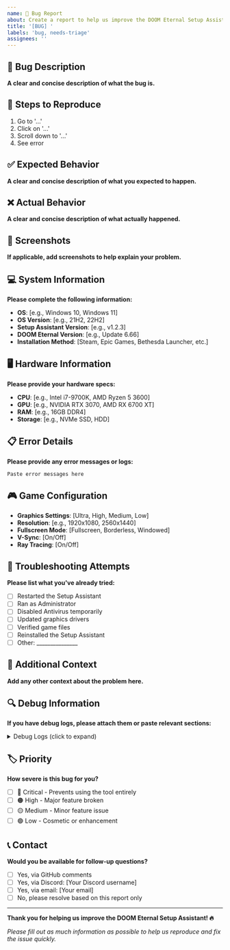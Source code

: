 ```yaml
---
name: 🐛 Bug Report
about: Create a report to help us improve the DOOM Eternal Setup Assistant
title: '[BUG] '
labels: 'bug, needs-triage'
assignees: ''
---
```


## 🐛 Bug Description
**A clear and concise description of what the bug is.**

## 🔄 Steps to Reproduce
1. Go to '...'
2. Click on '...'
3. Scroll down to '...'
4. See error

## ✅ Expected Behavior
**A clear and concise description of what you expected to happen.**

## ❌ Actual Behavior
**A clear and concise description of what actually happened.**

## 📸 Screenshots
**If applicable, add screenshots to help explain your problem.**

## 💻 System Information
**Please complete the following information:**
- **OS**: [e.g., Windows 10, Windows 11]
- **OS Version**: [e.g., 21H2, 22H2]
- **Setup Assistant Version**: [e.g., v1.2.3]
- **DOOM Eternal Version**: [e.g., Update 6.66]
- **Installation Method**: [Steam, Epic Games, Bethesda Launcher, etc.]

## 🖥️ Hardware Information
**Please provide your hardware specs:**
- **CPU**: [e.g., Intel i7-9700K, AMD Ryzen 5 3600]
- **GPU**: [e.g., NVIDIA RTX 3070, AMD RX 6700 XT]
- **RAM**: [e.g., 16GB DDR4]
- **Storage**: [e.g., NVMe SSD, HDD]

## 📋 Error Details
**Please provide any error messages or logs:**

```
Paste error messages here
```

## 🎮 Game Configuration
- **Graphics Settings**: [Ultra, High, Medium, Low]
- **Resolution**: [e.g., 1920x1080, 2560x1440]
- **Fullscreen Mode**: [Fullscreen, Borderless, Windowed]
- **V-Sync**: [On/Off]
- **Ray Tracing**: [On/Off]

## 🔧 Troubleshooting Attempts
**Please list what you've already tried:**
- [ ] Restarted the Setup Assistant
- [ ] Ran as Administrator
- [ ] Disabled Antivirus temporarily
- [ ] Updated graphics drivers
- [ ] Verified game files
- [ ] Reinstalled the Setup Assistant
- [ ] Other: _______________

## 📁 Additional Context
**Add any other context about the problem here.**

## 🔍 Debug Information
**If you have debug logs, please attach them or paste relevant sections:**

<details>
<summary>Debug Logs (click to expand)</summary>

```
Paste debug logs here
```

</details>

## 🏷️ Priority
**How severe is this bug for you?**
- [ ] 🔴 Critical - Prevents using the tool entirely
- [ ] 🟠 High - Major feature broken
- [ ] 🟡 Medium - Minor feature issue
- [ ] 🟢 Low - Cosmetic or enhancement

## 📞 Contact
**Would you be available for follow-up questions?**
- [ ] Yes, via GitHub comments
- [ ] Yes, via Discord: [Your Discord username]
- [ ] Yes, via email: [Your email]
- [ ] No, please resolve based on this report only

---

**Thank you for helping us improve the DOOM Eternal Setup Assistant! 🔥**

*Please fill out as much information as possible to help us reproduce and fix the issue quickly.* 